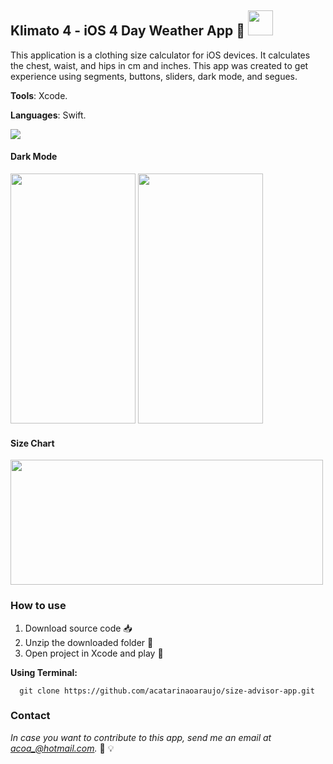 ## Klimato 4 - iOS 4 Day Weather App :iphone: <img src="https://developer.apple.com/swift/images/swift-og.png" width="40">
This application is a clothing size calculator for iOS devices. It calculates the chest, waist, and hips in cm and inches. This app was created to get experience using segments, buttons, sliders, dark mode, and segues.
<p><b>Tools</b>: Xcode.</p>
<p><b>Languages</b>: Swift. </p>

![](images/size-calculator.gif)

#### Dark Mode
<img src="images/size-info.png" width="200" height="400" />
<img src="images/size-result.png" width="200" height="400" />

#### Size Chart
<img src="images/size-chart.png" width="500" height="200" />

### How to use
1. Download source code :inbox_tray:
2. Unzip the downloaded folder :open_file_folder:
3. Open project in Xcode and play :calling:

**Using Terminal:**
```
  git clone https://github.com/acatarinaoaraujo/size-advisor-app.git
  ```
 ### Contact
 <em> In case you want to contribute to this app, send me an email at acoa_@hotmail.com.</em> :postbox: :bulb:
